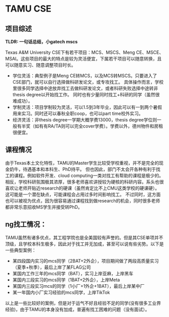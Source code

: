 # TAMU CSE
## 项目综述
**TLDR: 一句话总结，小gatech mscs**

Texas A&M University CSE下有若干项目：MCS、MSCS、Meng CE、MSCE、MSAI。这些项目的最大的特点是较为灵活便宜，下属若干项目可以随意转换，且可以随意实习、随意调整项目时长。
- 学位灵活：典型例子是Meng CE转MCS，以及MCS转MSCS。只要进入了CSE部门，就可以自行选择做科研发论文，或专攻找工。
具体操作而言，学校里很多同学选择中途放弃找工去做科研发论文，或者科研失败选择中途转非thesis degree以开始找工作。
同时也有少量同时找工+科研的同学（虽然很难成功）。
- 学制灵活：项目学制较为灵活，可以1.5到3年毕业，因此可以有一到两个暑假用来实习。同时还可以春秋全职coop，也可以part time校外实习。
- 经济灵活：非thesis degree一学期大概学费13000，thesis degree学位则一般有半奖（如有有RA/TA则可以完全cover学费）。学费以外，德州物件和房租很便宜。

## 课程情况
由于Texas本土文化特性，TAMU的Master学生比较受学校重视，并不是完全的现金奶牛，待遇基本和本科生、PhD持平。
但也因此，部门不太会开各种有利于找工的课程。例如软件开发、cloud computing一类对找工有帮助的课程是极少的。
相反，学校科研氛围极其浓厚，很多老师喜欢讲授较为硬核的科研内容。系头也很喜欢让老师开贴近research的硬课（虽然肯定比不上CMU这类学校的硬课硬）。
这可能是一个潜在缺点，可能课程会占用过多时间影响找工。
不过同时，这方面也可以被视为优点，因为很容易通过课程找到做research的机会，同时很多老师都非常乐意招收MS学生并接受转PhD。

## ng找工情况：
TAMU虽然有诸多优点，其工程学院也是全美国较有声誉的。但是其CSE单项并不顶级，且学校本科生极多，因此对于找工并无加成，甚至可以说有些劣势。以下是一些典型案例：
- 某四段国内实习的mcs同学（2BAT+2外企），项目期间做了两段高质量实习（夏季+秋季），最后上岸了某FLAG公司
- 某国内工作三年的mcs同学（BAT），实习上岸亚麻，上岸黑车
- 某国内三段实习的mcs同学（1BAT+2外企），上岸Meta
- 某国内三段实习mcs的同学（1小厂+1外企+1BAT），最后上岸某中厂
- 某一年国内小厂实习经验的mcs同学，上岸TikTok

以上是一些比较好的案例，但是对于运气不好且经验不足的同学(没有很多工业界经验)，由于TAMU的本身没有加成，普遍有找工困难的问题（没有面试）。
